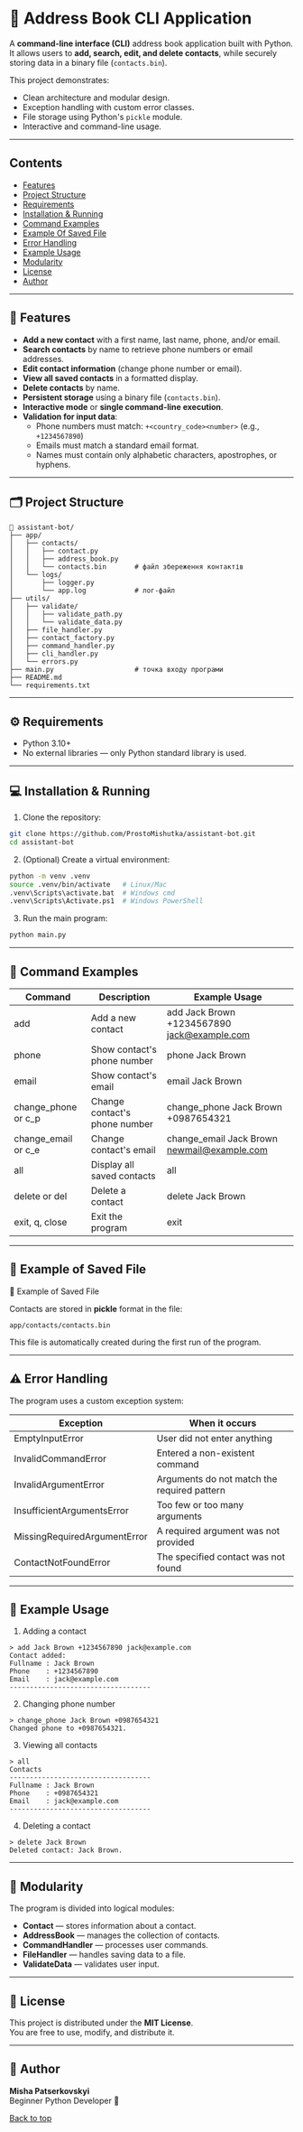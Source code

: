 # 📒 Address Book CLI Application <a name="top"></a>

A **command-line interface (CLI)** address book application built with Python.  
It allows users to **add, search, edit, and delete contacts**, while securely storing data in a binary file (`contacts.bin`).  

This project demonstrates:
- Clean architecture and modular design.
- Exception handling with custom error classes.
- File storage using Python's `pickle` module.
- Interactive and command-line usage.

---

## Contents
- [Features](#features)
- [Project Structure](#project-structure)
- [Requirements](#requirements)
- [Installation & Running](#installation--running)
- [Command Examples](#command-examples)
- [Example Of Saved File](#example-of-saved-file)
- [Error Handling](#error-handling)
- [Example Usage](#example-usage)
- [Modularity](#modularity)
- [License](#license)
- [Author](#author)

---

<h2 id="features">🚀 Features</h2>

- **Add a new contact** with a first name, last name, phone, and/or email.
- **Search contacts** by name to retrieve phone numbers or email addresses.
- **Edit contact information** (change phone number or email).
- **View all saved contacts** in a formatted display.
- **Delete contacts** by name.
- **Persistent storage** using a binary file (`contacts.bin`).
- **Interactive mode** or **single command-line execution**.
- **Validation for input data**:
  - Phone numbers must match: `+<country_code><number>` (e.g., `+1234567890`)
  - Emails must match a standard email format.
  - Names must contain only alphabetic characters, apostrophes, or hyphens.

---

<h2 id="project-structure">🗂️ Project Structure</h2>

```text
📂 assistant-bot/
├── app/
│   ├── contacts/
│   │   ├── contact.py
│   │   ├── address_book.py
│   │   └── contacts.bin       # файл збереження контактів
│   └── logs/
│       ├── logger.py
│       └── app.log            # лог-файл
├── utils/
│   ├── validate/
│   │   ├── validate_path.py
│   │   └── validate_data.py
│   ├── file_handler.py
│   ├── contact_factory.py
│   ├── command_handler.py
│   ├── cli_handler.py
│   └── errors.py
├── main.py                    # точка входу програми
├── README.md
└── requirements.txt
```

---

<h2 id="requirements">⚙️ Requirements</h2>

- Python 3.10+
- No external libraries — only Python standard library is used.

---

<h2 id="installation-running">💻 Installation & Running</h2> 

1. Clone the repository:
```bash
git clone https://github.com/ProstoMishutka/assistant-bot.git
cd assistant-bot
```

2. (Optional) Create a virtual environment:
```bash
python -m venv .venv
source .venv/bin/activate   # Linux/Mac
.venv\Scripts\activate.bat  # Windows cmd
.venv\Scripts\Activate.ps1  # Windows PowerShell
```

3. Run the main program:
```bash
python main.py
```

---

<h2 id="command-examples">📝 Command Examples</h2> 

| Command                | Description                     | Example Usage                               |
|------------------------|---------------------------------|---------------------------------------------|
| add                    | Add a new contact               | add Jack Brown +1234567890 jack@example.com |
| phone                  | Show contact's phone number     | phone Jack Brown                            |
| email                  | Show contact's email            | email Jack Brown                            |
| change_phone or c_p    | Change contact's phone number   | change_phone Jack Brown +0987654321         |
| change_email or c_e    | Change contact's email          | change_email Jack Brown newmail@example.com |
| all                    | Display all saved contacts      | all                                         |
| delete or del          | Delete a contact                | delete Jack Brown                           |
| exit, q, close         | Exit the program                | exit                                        |

---

<h2 id="example-of-saved-file">📂 Example of Saved File</h2> 📂 Example of Saved File

Contacts are stored in **pickle** format in the file:
```text
app/contacts/contacts.bin
```
This file is automatically created during the first run of the program.

---

<h2 id="error-handling">⚠️ Error Handling</h2>

The program uses a custom exception system:

| Exception                      | When it occurs                                    |
|--------------------------------|---------------------------------------------------|
| EmptyInputError                | User did not enter anything                       |
| InvalidCommandError            | Entered a non-existent command                    |
| InvalidArgumentError           | Arguments do not match the required pattern       |
| InsufficientArgumentsError     | Too few or too many arguments                     |
| MissingRequiredArgumentError   | A required argument was not provided              |
| ContactNotFoundError           | The specified contact was not found               |

---

<h2 id="example-usage">🧪 Example Usage</h2>

1. Adding a contact
```text
> add Jack Brown +1234567890 jack@example.com
Contact added:
Fullname : Jack Brown
Phone    : +1234567890
Email    : jack@example.com
-----------------------------------
```

2. Changing phone number
```text
> change_phone Jack Brown +0987654321
Changed phone to +0987654321.
```

3. Viewing all contacts
```text
> all
Contacts
-----------------------------------
Fullname : Jack Brown
Phone    : +0987654321
Email    : jack@example.com
-----------------------------------
```

4. Deleting a contact
```text
> delete Jack Brown
Deleted contact: Jack Brown.
```

---

<h2 id="modularity">🧩 Modularity</h2>

The program is divided into logical modules:

- **Contact** — stores information about a contact.
- **AddressBook** — manages the collection of contacts.
- **CommandHandler** — processes user commands.
- **FileHandler** — handles saving data to a file.
- **ValidateData** — validates user input.

--- 


<h2 id="license">🧾 License</h2>

This project is distributed under the **MIT License**.  
You are free to use, modify, and distribute it.

---

<h2 id="author">🤝 Author</h2>

**Misha Patserkovskyi**  
Beginner Python Developer 🚀

[Back to top](#top)